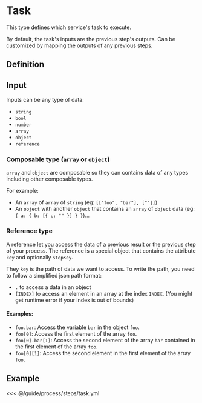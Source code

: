 # Task

This type defines which service's task to execute.

By default, the task's inputs are the previous step's outputs. Can be customized by mapping the outputs of any previous steps.

## Definition

<param-table :parameter="{
  fields: [{
    name: 'type',
    fullType: '&quot;task&quot;'
  }, {
    name: 'key',
    description: '(optional) Key to identify this step.',
    fullType: 'string'
  }, {
    name: 'instanceHash',
    description: 'Hash of the service\'s instance.',
    fullType: 'string'
  }, {
    name: 'instance',
    description: 'Information about the instance to run. (Ignored if instanceHash is present)',
    fullType: 'Instance'
  }, {
    name: 'taskKey',
    description: 'Task key to execute.',
    fullType: 'string'
  }, {
    name: 'inputs',
    description: '(optional) Task\'s inputs. If not defined, inputs are the previous step\'s outputs.',
    fullType: 'map&lt;string, Input&gt;'
  }]
}" :types="{
  Instance: {
    fields: [{
      name: 'src',
      description: 'Source of the service to deploy (only when service not set)',
      fullType: 'string'
    }, {
      name: 'service',
      description: 'Service hash of the service to deploy (only when src not set)',
      fullType: 'string'
    }, {
      name: 'env',
      description: 'Environment variable to use while deploying the service',
      label: 'repeated',
      fullType: 'string'
    }]
  }
}" />

## Input

Inputs can be any type of data:
- `string`
- `bool`
- `number`
- `array`
- `object`
- `reference`

### Composable type (`array` or `object`)

`array` and `object` are composable so they can contains data of any types including other composable types.

For example:
- An `array` of `array` of `string` (eg: `[["foo", "bar"], [""]]`)
- An `object` with another `object` that contains an `array` of `object` data (eg: `{ a: { b: [{ c: "" }] } }`)...

### Reference type

A reference let you access the data of a previous result or the previous step of your process.
The reference is a special object that contains the attribute `key` and optionally `stepKey`.

<param-table :parameter="{
  fields: [{
    name: 'stepKey',
    description: '(optional) Key of the step to reference (defined with the attribute &lt;code&gt;key&lt;/code&gt; of the step). If not defined, the previous step is used.',
    fullType: 'string'
  }, {
    name: 'key',
    description: 'Path to the value of the output needed.',
    fullType: 'string'
  }]
}" :types="{}" />

They `key` is the path of data we want to access. To write the path, you need to follow a simplified json path format:
- `.` to access a data in an object
- `[INDEX]` to access an element in an array at the index `INDEX`. (You might get runtime error if your index is out of bounds)

#### Examples:
  - `foo.bar`: Access the variable `bar` in the object `foo`.
  - `foo[0]`: Access the first element of the array `foo`.
  - `foo[0].bar[1]`: Access the second element of the array `bar` contained in the first element of the array `foo`.
  - `foo[0][1]`: Access the second element in the first element of the array `foo`.

## Example
<<< @/guide/process/steps/task.yml